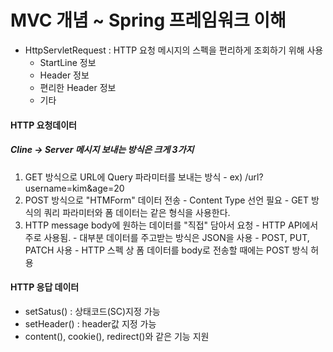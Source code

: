 # MVC 개념 ~ Spring 프레임워크 이해
- HttpServletRequest : HTTP 요청 메시지의 스펙을 편리하게 조회하기 위해 사용
    - StartLine 정보
    - Header 정보
    - 편리한 Header 정보
    - 기타

#### HTTP 요청데이터
##### Cline -> Server 메시지 보내는 방식은 크게 3가지
  1. GET 방식으로 URL에 Query 파라미터를 보내는 방식
    - ex) /url?username=kim&age=20
  2. POST 방식으로 "HTMForm" 데이터 전송
    - Content Type 선언 필요
    - GET 방식의 쿼리 파라미터와 폼 데이터는 같은 형식을 사용한다.
  3. HTTP message body에 원하는 데이터를 "직접" 담아서 요청
    - HTTP API에서 주로 사용됨.
    - 대부분 데이터를 주고받는 방식은 JSON을 사용
    - POST, PUT, PATCH 사용
    - HTTP 스펙 상 폼 데이터를 body로 전송할 때에는 POST 방식 허용

#### HTTP 응답 데이터
  - setSatus() : 상태코드(SC)지정 가능
  - setHeader() : header값 지정 가능
  - content(), cookie(), redirect()와 같은 기능 지원

